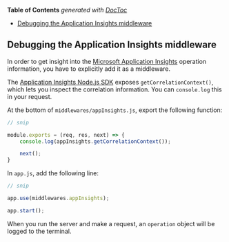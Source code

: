 <!-- START doctoc generated TOC please keep comment here to allow auto update -->
<!-- DON'T EDIT THIS SECTION, INSTEAD RE-RUN doctoc TO UPDATE -->
**Table of Contents**  *generated with [DocToc](https://github.com/thlorenz/doctoc)*

- [Debugging the Application Insights middleware](#debugging-the-application-insights-middleware)

<!-- END doctoc generated TOC please keep comment here to allow auto update -->

## Debugging the Application Insights middleware

In order to get insight into the [Microsoft Application Insights][appinsights] operation information, you have to explicitly add it as a middleware.

The [Application Insights Node.js SDK][sdk] exposes `getCorrelationContext()`, which lets you inspect the correlation information. You can `console.log` this in your request.

At the bottom of `middlewares/appInsights.js`, export the following function:

```javascript
// snip

module.exports = (req, res, next) => {
    console.log(appInsights.getCorrelationContext());

    next();
}
```

In `app.js`, add the following line:

```javascript
// snip

app.use(middlewares.appInsights);

app.start();
```

When you run the server and make a request, an `operation` object will be logged to the terminal.

[sdk]: https://github.com/Microsoft/ApplicationInsights-node.js/
[appinsights]: https://azure.microsoft.com/en-gb/services/application-insights/
